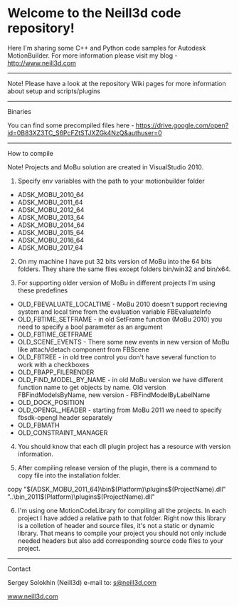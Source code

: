  Welcome to the Neill3d code repository!
====

 Here I'm sharing some C++ and Python code samples for Autodesk MotionBuilder.
 For more information please visit my blog - http://www.neill3d.com

---
 Note! Please have a look at the repository Wiki pages for more information about setup and scripts/plugins

---
 Binaries
 
 You can find some precompiled files here - https://drive.google.com/open?id=0B83XZ3TC_S6PcFZtSTJXZGk4NzQ&authuser=0
 
---
 How to compile
 
 Note! Projects and MoBu solution are created in VisualStudio 2010.
 
  1) Specify env variables with the path to your motionbuilder folder
* ADSK_MOBU_2010_64
* ADSK_MOBU_2011_64
* ADSK_MOBU_2012_64
* ADSK_MOBU_2013_64
* ADSK_MOBU_2014_64
* ADSK_MOBU_2015_64
* ADSK_MOBU_2016_64
* ADSK_MOBU_2017_64
 
 2) On my machine I have put 32 bits version of MoBu into the 64 bits folders. They share the same files except folders bin/win32 and bin/x64.

3) For supporting older version of MoBu in different projects I'm using these predefines

* OLD_FBEVALUATE_LOCALTIME - MoBu 2010 doesn't support recieving system and local time from the evaluation variable FBEvaluateInfo
* OLD_FBTIME_SETFRAME - in old SetFrame function (MoBu 2010) you need to specify a bool parameter as an argument
* OLD_FBTIME_GETFRAME
* OLD_SCENE_EVENTS - There some new events in new version of MoBu like attach/detach component from FBScene
* OLD_FBTREE - in old tree control you don't have several function to work with a checkboxes
* OLD_FBAPP_FILERENDER
* OLD_FIND_MODEL_BY_NAME - in old MoBu version we have different function name to get objects by name. Old version FBFindModelsByName, new version - FBFindModelByLabelName
* OLD_DOCK_POSITION
* OLD_OPENGL_HEADER - starting from MoBu 2011 we need to specify fbsdk-opengl header separately
* OLD_FBMATH
* OLD_CONSTRAINT_MANAGER
 
4) You should know that each dll plugin project has a resource with version information.
 
5) After compiling release version of the plugin, there is a command to copy file into the installation folder.

copy "$(ADSK_MOBU_2011_64)\bin\$(Platform)\plugins\$(ProjectName).dll" "..\bin_2011\$(Platform)\plugins\$(ProjectName).dll"

6) I'm using one MotionCodeLibrary for compiling all the projects. In each project I have added a relative path to that folder. Right now this library is a colletion of header and source files, it's not a static or dynamic library. That means to compile your project you should not only include needed headers but also add corresponding source code files to your project.

 
---
  Contact
  
  Sergey Solokhin (Neill3d)
  e-mail to: s@neill3d.com

  www.neill3d.com
